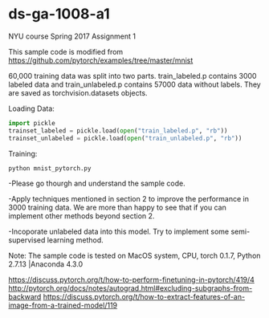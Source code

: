 # ds-ga-1008-a1

NYU course Spring 2017 Assignment 1

This sample code is modified from https://github.com/pytorch/examples/tree/master/mnist

60,000 training data was split into two parts. train_labeled.p contains 3000 labeled data and train_unlabeled.p contains 57000 data without labels. They are saved as torchvision.datasets objects.
 
Loading Data:

```python
import pickle
trainset_labeled = pickle.load(open("train_labeled.p", "rb"))
trainset_unlabeled = pickle.load(open("train_unlabeled.p", "rb"))
```

Training:
```bash
python mnist_pytorch.py
```
-Please go thourgh and understand the sample code.
 
-Apply techniques mentioned in section 2 to improve the performance in 3000 training data. We are more than happy to see that if you can implement other methods beyond section 2.

-Incoporate unlabeled data into this model. Try to implement some semi-supervised learning method.

Note: The sample code is tested on MacOS system, CPU, torch 0.1.7, Python 2.7.13 |Anaconda 4.3.0

https://discuss.pytorch.org/t/how-to-perform-finetuning-in-pytorch/419/4
http://pytorch.org/docs/notes/autograd.html#excluding-subgraphs-from-backward
https://discuss.pytorch.org/t/how-to-extract-features-of-an-image-from-a-trained-model/119
